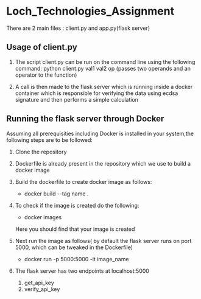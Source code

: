 # Loch_Technologies_Assignment
 There are 2 main files : client.py and app.py(flask server)
## Usage of client.py

1) The script client.py can be run on the command line using the following command:
   python client.py val1 val2 op (passes two operands and an operator to the function)

2) A call is then made to the flask server which is running inside a docker container which is responsible for verifying the data using ecdsa signature and then performs a simple calculation

## Running the flask server through Docker

Assuming all prerequisities including Docker is installed in your system,the following steps are to be followed: 

1) Clone the repository
2) Dockerfile is already present in the repository which we use to build a docker image
3) Build the dockerfile to create docker image as follows:
     -  docker build --tag name .
4) To check if the image is created do the following:
   - docker images 

   Here you should find that your image is created

5) Next run the image as follows( by default the flask server runs on port 5000, which can be tweaked in the Dockerfile)
    -  docker run -p 5000:5000 -it image_name
6) The flask server has two endpoints at localhost:5000
    1) get_api_key
    2) verify_api_key
